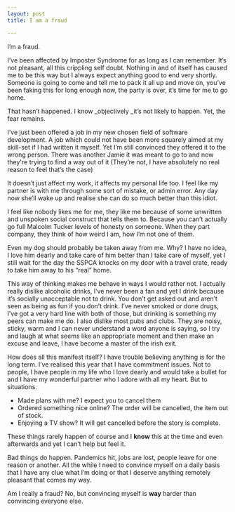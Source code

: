 ```yaml
---
layout: post
title: I am a fraud

---
```

I’m a fraud.

I’ve been affected by Imposter Syndrome for as long as I can remember. It’s not pleasant, all this crippling self doubt. Nothing in and of itself has caused me to be this way but I always expect anything good to end very shortly. Someone is going to come and tell me to pack it all up and move on, you’ve been faking this for long enough now, the party is over, it’s time for me to go home.

That hasn’t happened. I know _objectively _it’s not likely to happen. Yet, the fear remains.

I’ve just been offered a job in my new chosen field of software development. A job which could not have been more squarely aimed at my skill-set if I had written it myself. Yet I’m still convinced they offered it to the wrong person. There was another Jamie it was meant to go to and now they're trying to find a way out of it (They’re not, I have absolutely no real reason to feel that’s the case)

It doesn’t just affect my work, it affects my personal life too. I feel like my partner is with me through some sort of mistake, or admin error. Any day now she’ll wake up and realise she can do so much better than this idiot.

I feel like nobody likes me for me, they like me because of some unwritten and unspoken social construct that tells them to. Because you can’t actually go full Malcolm Tucker levels of honesty on someone. When they part company, they think of how weird I am, how I’m not one of them.

Even my dog should probably be taken away from me. Why? I have no idea, I love him dearly and take care of him better than I take care of myself, yet I still wait for the day the SSPCA knocks on my door with a travel crate, ready to take him away to his “real” home.

This way of thinking makes me behave in ways I would rather not. I actually really dislike alcoholic drinks, I’ve never been a fan and yet I drink because it’s socially unacceptable not to drink. You don’t get asked out and aren’t seen as being as fun if you don’t drink. I’ve never smoked or done drugs, I’ve got a very hard line with both of those, but drinking is something my peers can make me do. I also dislike most pubs and clubs. They are noisy, sticky, warm and I can never understand a word anyone is saying, so I try and laugh at what seems like an appropriate moment and then make an excuse and leave, I have become a master of the irish exit.

How does all this manifest itself? I have trouble believing anything is for the long term. I’ve realised this year that I have commitment issues. Not to people, I have people in my life who I love dearly and would take a bullet for and I have my wonderful partner who I adore with all my heart. But to situations.

* Made plans with me? I expect you to cancel them
* Ordered something nice online? The order will be cancelled, the item out of stock.
* Enjoying a TV show? It will get cancelled before the story is complete.

These things rarely happen of course and I **know** this at the time and even afterwards and yet I can’t help but feel it.

Bad things do happen. Pandemics hit, jobs are lost, people leave for one reason or another. All the while I need to convince myself on a daily basis that I have any clue what I’m doing or that I deserve anything remotely pleasant that comes my way.

Am I really a fraud? No, but convincing myself is **way** harder than convincing everyone else. 